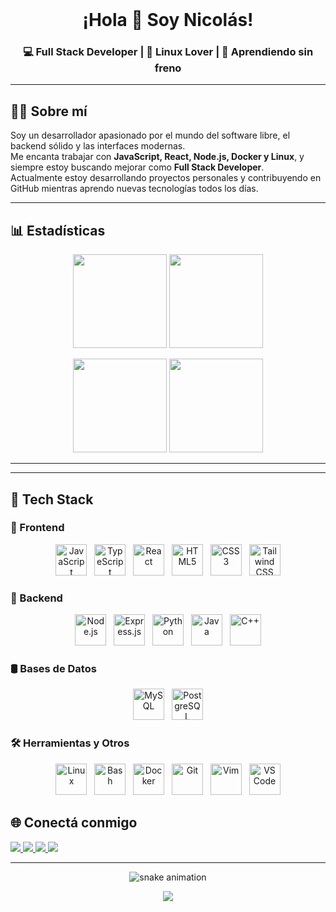 <br clear="both" />

<h1 align="center">¡Hola 👋 Soy Nicolás!</h1>
<h3 align="center">💻 Full Stack Developer | 🐧 Linux Lover | 🚀 Aprendiendo sin freno</h3>

---

## 👨‍💻 Sobre mí

Soy un desarrollador apasionado por el mundo del software libre, el backend sólido y las interfaces modernas.  
Me encanta trabajar con **JavaScript, React, Node.js, Docker y Linux**, y siempre estoy buscando mejorar como **Full Stack Developer**.  
Actualmente estoy desarrollando proyectos personales y contribuyendo en GitHub mientras aprendo nuevas tecnologías todos los días.  

---

## 📊 Estadísticas

<p align="center">
  <img src="https://github-readme-streak-stats.herokuapp.com/?user=UsopKing7&theme=dracula&hide_border=false" height="150" />
  <img src="https://github-profile-summary-cards.vercel.app/api/cards/productive-time?username=UsopKing7&theme=dracula&utcOffset=0" height="150" />
</p>

<p align="center">
  <img src="https://github-profile-summary-cards.vercel.app/api/cards/repos-per-language?username=UsopKing7&theme=dracula" height="150" />
  <img src="https://github-profile-summary-cards.vercel.app/api/cards/most-commit-language?username=UsopKing7&theme=dracula" height="150" />
</p>

---

---

## 🧠 Tech Stack

### 🎨 Frontend
<p align="center">
  <img src="https://cdn.jsdelivr.net/gh/devicons/devicon/icons/javascript/javascript-original.svg" height="50" title="JavaScript" />
  &nbsp;
  <img src="https://cdn.jsdelivr.net/gh/devicons/devicon/icons/typescript/typescript-original.svg" height="50" title="TypeScript" />
  &nbsp;
  <img src="https://cdn.jsdelivr.net/gh/devicons/devicon/icons/react/react-original.svg" height="50" title="React" />
  &nbsp;
  <img src="https://cdn.jsdelivr.net/gh/devicons/devicon/icons/html5/html5-original.svg" height="50" title="HTML5" />
  &nbsp;
  <img src="https://cdn.jsdelivr.net/gh/devicons/devicon/icons/css3/css3-original.svg" height="50" title="CSS3" />
  &nbsp;
  <img src="https://cdn.jsdelivr.net/gh/devicons/devicon/icons/tailwindcss/tailwindcss-original-wordmark.svg" height="50" title="Tailwind CSS" />
</p>

### 🔧 Backend
<p align="center">
  <img src="https://cdn.jsdelivr.net/gh/devicons/devicon/icons/nodejs/nodejs-original.svg" height="50" title="Node.js" />
  &nbsp;
  <img src="https://cdn.jsdelivr.net/gh/devicons/devicon/icons/express/express-original.svg" height="50" title="Express.js" />
  &nbsp;
  <img src="https://cdn.jsdelivr.net/gh/devicons/devicon/icons/python/python-original.svg" height="50" title="Python" />
  &nbsp;
  <img src="https://cdn.jsdelivr.net/gh/devicons/devicon/icons/java/java-original.svg" height="50" title="Java" />
  &nbsp;
  <img src="https://cdn.jsdelivr.net/gh/devicons/devicon/icons/cplusplus/cplusplus-original.svg" height="50" title="C++" />
</p>

### 🛢️ Bases de Datos
<p align="center">
  <img src="https://cdn.jsdelivr.net/gh/devicons/devicon/icons/mysql/mysql-original.svg" height="50" title="MySQL" />
  &nbsp;
  <img src="https://cdn.jsdelivr.net/gh/devicons/devicon/icons/postgresql/postgresql-original.svg" height="50" title="PostgreSQL" />
</p>

### 🛠️ Herramientas y Otros
<p align="center">
  <img src="https://cdn.jsdelivr.net/gh/devicons/devicon/icons/linux/linux-original.svg" height="50" title="Linux" />
  &nbsp;
  <img src="https://cdn.jsdelivr.net/gh/devicons/devicon/icons/bash/bash-original.svg" height="50" title="Bash" />
  &nbsp;
  <img src="https://cdn.jsdelivr.net/gh/devicons/devicon/icons/docker/docker-original.svg" height="50" title="Docker" />
  &nbsp;
  <img src="https://cdn.jsdelivr.net/gh/devicons/devicon/icons/git/git-original.svg" height="50" title="Git" />
  &nbsp;
  <img src="https://cdn.jsdelivr.net/gh/devicons/devicon/icons/vim/vim-original.svg" height="50" title="Vim" />
  &nbsp;
  <img src="https://cdn.jsdelivr.net/gh/devicons/devicon/icons/vscode/vscode-original.svg" height="50" title="VS Code" />
</p>


## 🌐 Conectá conmigo

<p align="left">
  <a href="mailto:tuemail@gmail.com"> <!-- # REEMPLAZAR -->
    <img src="https://img.shields.io/badge/Gmail-D14836?style=for-the-badge&logo=gmail&logoColor=white" />
  </a>
  <a href="https://www.linkedin.com/in/tuusuario/"> <!-- # REEMPLAZAR -->
    <img src="https://img.shields.io/badge/LinkedIn-0077B5?style=for-the-badge&logo=linkedin&logoColor=white" />
  </a>
  <a href="https://discordapp.com/users/TUID"> <!-- # REEMPLAZAR -->
    <img src="https://img.shields.io/badge/Discord-7289DA?style=for-the-badge&logo=discord&logoColor=white" />
  </a>
  <a href="https://www.youtube.com/@TUUSUARIO"> <!-- # REEMPLAZAR -->
    <img src="https://img.shields.io/badge/Youtube-FF0000?style=for-the-badge&logo=youtube&logoColor=white" />
  </a>
</p>

---

<p align="center">
  <img src="https://raw.githubusercontent.com/UsopKing7/UsopKing7/output/snake.svg" alt="snake animation" />
</p>

<p align="center">
  <img src="https://profile-counter.glitch.me/UsopKing7/count.svg?" />
</p>
